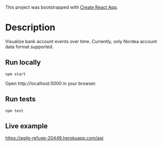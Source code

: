 This project was bootstrapped with [Create React App](https://github.com/facebookincubator/create-react-app).

# Description

Visualize bank account events over time. Currently, only Nordea account data format supported.

## Run locally

`npm start`

Open http://localhost:5000 in your browser.

## Run tests

`npm test`

## Live example

https://agile-refuge-20449.herokuapp.com/api
